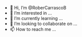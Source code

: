 - 👋 Hi, I’m @RoberCarrascoB
- 👀 I’m interested in ...
- 🌱 I’m currently learning ...
- 💞️ I’m looking to collaborate on ...
- 📫 How to reach me ...

<!---
RoberCarrascoB/RoberCarrascoB is a ✨ special ✨ repository because its `README.md` (this file) appears on your GitHub profile.
You can click the Preview link to take a look at your changes.
--->
